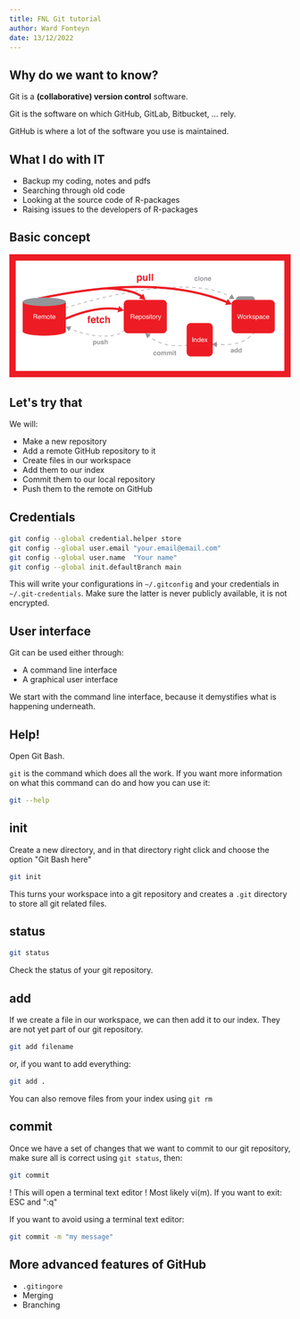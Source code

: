 ```yaml
---
title: FNL Git tutorial
author: Ward Fonteyn
date: 13/12/2022 
---
```


## Why do we want to know?

Git is a **(collaborative) version control** software.

Git is the software on which GitHub, GitLab, Bitbucket, ... rely.

GitHub is where a lot of the software you use is maintained.

## What I do with IT

- Backup my coding, notes and pdfs
- Searching through old code
- Looking at the source code of R-packages
- Raising issues to the developers of R-packages

## Basic concept

![](./pictures/basic-concept.png)

## Let's try that

We will:

- Make a new repository
- Add a remote GitHub repository to it
- Create files in our workspace
- Add them to our index
- Commit them to our local repository
- Push them to the remote on GitHub

## Credentials

```bash
git config --global credential.helper store
git config --global user.email "your.email@email.com"
git config --global user.name  "Your name"
git config --global init.defaultBranch main
```

This will write your configurations in `~/.gitconfig` and your credentials in `~/.git-credentials`. Make sure the latter is never publicly available, it is not encrypted.

## User interface

Git can be used either through:

- A command line interface
- A graphical user interface

We start with the command line interface, because it demystifies what is happening underneath.

## Help!

Open Git Bash.

`git` is the command which does all the work. If you want more information on what this command can do and how you can use it:

```bash
git --help
```

## init

Create a new directory, and in that directory right click and choose the option "Git Bash here"

```bash
git init
```

This turns your workspace into a git repository and creates a `.git` directory to store all git related files.

## status

```bash
git status
```

Check the status of your git repository.

## add

If we create a file in our workspace, we can then add it to our index. They are not yet part of our git repository.

```bash
git add filename
```

or, if you want to add everything:

```bash
git add .
```

You can also remove files from your index using `git rm`

## commit

Once we have a set of changes that we want to commit to our git repository, make sure all is correct using `git status`, then:

```bash
git commit
``` 

! This will open a terminal text editor ! 
Most likely vi(m). If you want to exit: ESC and ":q"

If you want to avoid using a terminal text editor:

```bash
git commit -m "my message"
``` 

## More advanced features of GitHub

- `.gitingore`
- Merging
- Branching
